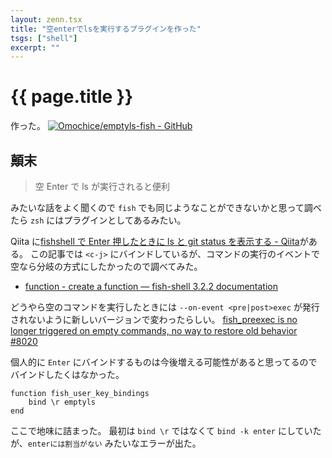 ```yaml
---
layout: zenn.tsx
title: "空enterでlsを実行するプラグインを作った"
tsgs: ["shell"]
excerpt: ""
---
```


# {{ page.title }}

作った。
[![Omochice/emptyls-fish - GitHub](https://gh-card.dev/repos/Omochice/emptyls-fish.svg)](https://github.com/Omochice/emptyls-fish)

## 顛末

> 空 Enter で ls が実行されると便利

みたいな話をよく聞くので `fish` でも同じようなことができないかと思って調べたら `zsh` にはプラグインとしてあるみたい。

Qiita に[fishshell で Enter 押したときに ls と git status を表示する - Qiita](https://qiita.com/marcy_o/items/d51773cdd110d77cfdd8)がある。
この記事では `<c-j>` にバインドしているが、コマンドの実行のイベントで空なら分岐の方式にしたかったので調べてみた。

- [function - create a function — fish-shell 3.2.2 documentation](https://fishshell.com/docs/current/cmds/function.html)

どうやら空のコマンドを実行したときには `--on-event <pre|post>exec` が発行されないように新しいバージョンで変わったらしい。
[fish_preexec is no longer triggered on empty commands, no way to restore old behavior #8020](https://github.com/fish-shell/fish-shell/issues/8020)

個人的に `Enter` にバインドするものは今後増える可能性があると思ってるのでバインドしたくはなかった。

```fish
function fish_user_key_bindings
    bind \r emptyls
end
```

ここで地味に詰まった。
最初は `bind \r` ではなくて `bind -k enter` にしていたが、`enterには割当がない` みたいなエラーが出た。
